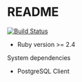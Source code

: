 # README

[![Build Status](https://jenkins.hochfarber.com/job/NearGas/job/prerelease/6/badge/icon)](https://jenkins.hochfarber.com/job/NearGas/job/prerelease/6/)


* Ruby version >= 2.4

System dependencies
* PostgreSQL Client


